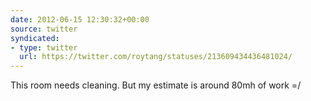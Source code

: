 ```yaml
---
date: 2012-06-15 12:30:32+00:00
source: twitter
syndicated:
- type: twitter
  url: https://twitter.com/roytang/statuses/213609434436481024/
---
```


This room needs cleaning. But my estimate is around 80mh of work =/ 